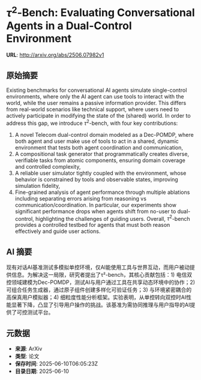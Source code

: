 # $τ^2$-Bench: Evaluating Conversational Agents in a Dual-Control Environment

**URL**: http://arxiv.org/abs/2506.07982v1

## 原始摘要

Existing benchmarks for conversational AI agents simulate single-control
environments, where only the AI agent can use tools to interact with the world,
while the user remains a passive information provider. This differs from
real-world scenarios like technical support, where users need to actively
participate in modifying the state of the (shared) world. In order to address
this gap, we introduce $\tau^2$-bench, with four key contributions:
  1) A novel Telecom dual-control domain modeled as a Dec-POMDP, where both
agent and user make use of tools to act in a shared, dynamic environment that
tests both agent coordination and communication,
  2) A compositional task generator that programmatically creates diverse,
verifiable tasks from atomic components, ensuring domain coverage and
controlled complexity,
  3) A reliable user simulator tightly coupled with the environment, whose
behavior is constrained by tools and observable states, improving simulation
fidelity,
  4) Fine-grained analysis of agent performance through multiple ablations
including separating errors arising from reasoning vs
communication/coordination.
  In particular, our experiments show significant performance drops when agents
shift from no-user to dual-control, highlighting the challenges of guiding
users. Overall, $\tau^2$-bench provides a controlled testbed for agents that
must both reason effectively and guide user actions.


## AI 摘要

现有对话AI基准测试多模拟单控环境，仅AI能使用工具与世界互动，而用户被动提供信息。为解决这一局限，研究者提出了τ²-bench，其核心贡献包括：1) 电信双控领域建模为Dec-POMDP，测试AI与用户通过工具在共享动态环境中的协作；2) 可组合任务生成器，通过原子组件创建多样化可验证任务；3) 与环境紧密耦合的高保真用户模拟器；4) 细粒度性能分析框架。实验表明，从单控转向双控时AI性能显著下降，凸显了引导用户操作的挑战。该基准为需协同推理与用户指导的AI提供了可控测试平台。

## 元数据

- **来源**: ArXiv
- **类型**: 论文
- **保存时间**: 2025-06-10T06:05:23Z
- **目录日期**: 2025-06-10
